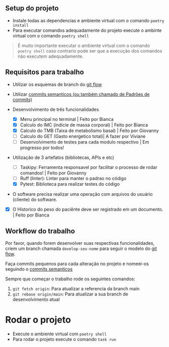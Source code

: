 ## Setup do projeto

- Instale todas as dependencias e ambiente virtual com o comando `poetry install`
- Para executar comandos adequadamente do projeto execute o ambinte virtual com o comando `poetry shell`

> É muito importante executar o ambiente virtual com o comando `poetry shell`
> caso contrario pode ser que a execução dos comandos não executem adequadamente.


## Requisitos para trabalho

- Utilizar os esquemas de branch do [git flow](https://www.alura.com.br/artigos/git-flow-o-que-e-como-quando-utilizar)
- Utilizar [commits semanticos (ou também chamado de Padrões de commits)](https://github.com/iuricode/padroes-de-commits)

- Desenvolvimento de três funcionalidades
  - [x] Menu principal no terminal | Feito por Bianca
  - [x] Calculo do IMC (indicie de massa corporal) | Feito por Bianca
  - [x] Calculo do TMB (Taixa de metabolismo basal) | Feito por Giovanny
  - [ ] Calculo do GET (Gasto energetico total)| A fazer por Viviane
  - [ ] Desenvolvimento de testes para cada modulo respectivo | Em progresso por todos!

- Utilização de 3 artefatos (bibliotecas, APIs e etc)
  - [ ] Taskipy: Ferramenta responsavel por facilitar o processo de rodar comandos! | Feito por Giovanny
  - [ ] Ruff (linter): Linter para manter o padrao no código
  - [x] Pytest: Biblioteca para realizar testes do código

- O software precisa realizar uma operação com arquivos do usuário (cliente) do software.
- [x] O Historico do peso do paciênte deve ser registrado em um documento. | Feito por Bianca

## Workflow do trabalho

Por favor, quando forem desenvolver suas respectivas funcionalidades, criem um branch
chamada `develop-seu-nome` para seguir o modelo do [git flow](https://www.alura.com.br/artigos/git-flow-o-que-e-como-quando-utilizar).

Faça commits pequenos para cada alteração no projeto e nomeei-os seguindo o [commits semanticos](https://github.com/iuricode/padroes-de-commits)

Sempre que começar o trabalho rode os seguintes comandos:
1. `git fetch origin`: Para atualizar a referencia da branch main
2. `git rebase origin/main`: Para atualizar a sua branch de desenvolvimento atual

# Rodar o projeto

- Execute o ambiente virtual com `poetry shell`
- Para rodar o projeto execute o comando `task run`